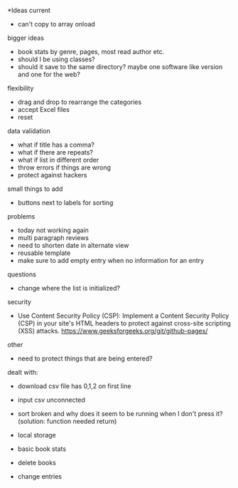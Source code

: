 *Ideas
current
- can't copy to array onload

bigger ideas
- book stats by genre, pages, most read author etc.
- should I be using classes?
- should it save to the same directory? maybe one software like version and one for the web?

flexibility
- drag and drop to rearrange the categories
- accept Excel files
- reset

data validation
- what if title has a comma?
- what if there are repeats?
- what if list in different order
- throw errors if things are wrong
- protect against hackers

small things to add
- buttons next to labels for sorting

problems
- today not working again
- multi paragraph reviews
- need to shorten date in alternate view
- reusable template
- make sure to add empty entry when no information for an entry

questions
- change where the list is initialized?

security
- Use Content Security Policy (CSP): Implement a Content Security Policy (CSP) in your site's HTML headers to protect against cross-site scripting (XSS) attacks.
https://www.geeksforgeeks.org/git/github-pages/

other
- need to protect things that are being entered?



dealt with: 
- download csv file has 0,1,2 on first line
- input csv unconnected
- sort broken and why does it seem to be running when I don't press it? (solution: function needed return)

- local storage
- basic book stats
- delete books

- change entries